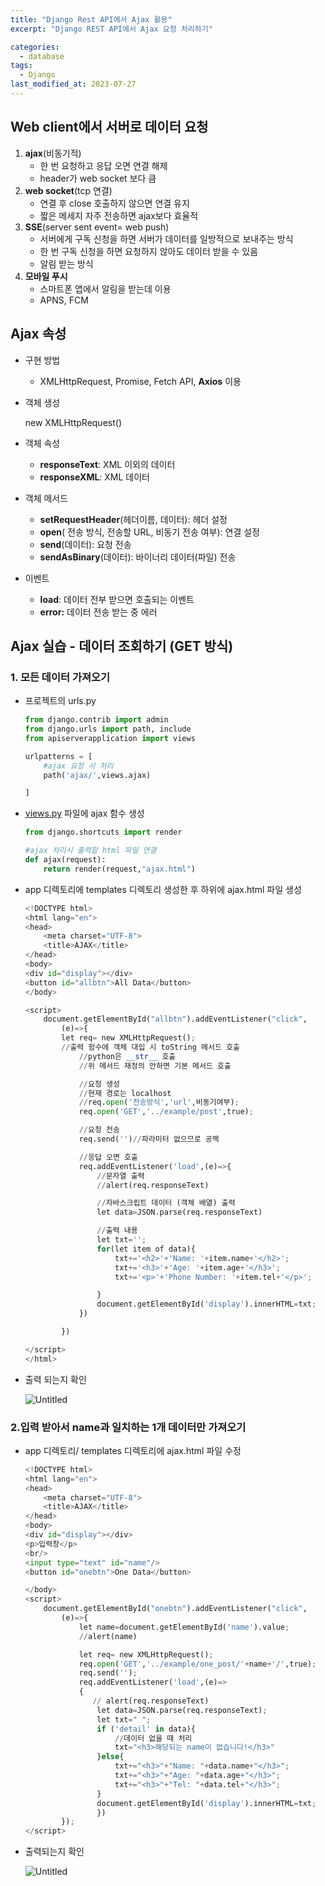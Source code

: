 ```yaml
---
title: "Django Rest API에서 Ajax 활용"
excerpt: "Django REST API에서 Ajax 요청 처리하기"

categories:
  - database
tags:
  - Django
last_modified_at: 2023-07-27
---
```

## Web client에서 서버로 데이터 요청

1. **ajax**(비동기적)
    - 한 번 요청하고 응답 오면 연결 해제
    - header가 web socket 보다 큼
2. **web socket**(tcp 연결)
    - 연결 후 close 호출하지 않으면 연결 유지
    - 짧은 메세지 자주 전송하면 ajax보다 효율적
3. **SSE**(server sent event= web push)
    - 서버에게 구독 신청을 하면 서버가 데이터를 일방적으로 보내주는 방식
    - 한 번 구독 신청을 하면 요청하지 않아도 데이터 받을 수 있음
    - 알림 받는 방식
4. **모바일 푸시**
    - 스마트폰 앱에서 알림을 받는데 이용
    - APNS, FCM
    

## Ajax 속성

- 구현 방법
    - XMLHttpRequest, Promise, Fetch API, **Axios** 이용
- 객체 생성
    
    new XMLHttpRequest()
    
- 객체 속성
    - **responseText**: XML 이외의 데이터
    - **responseXML**: XML 데이터
- 객체 메서드
    - **setRequestHeader**(헤더이름, 데이터): 헤더 설정
    - **open**( 전송 방식, 전송할 URL, 비동기 전송 여부): 연결 설정
    - **send**(데이터): 요청 전송
    - **sendAsBinary**(데이터): 바이너리 데이터(파일) 전송
- 이벤트
    - **load**: 데이터 전부 받으면 호출되는 이벤트
    - **error:** 데이터 전송 받는 중 에러

## Ajax 실습 - 데이터 조회하기 (GET 방식)

### 1. 모든 데이터 가져오기

- 프로젝트의 urls.py
    
    ```python
    from django.contrib import admin
    from django.urls import path, include
    from apiserverapplication import views
    
    urlpatterns = [
        #ajax 요청 시 처리
        path('ajax/',views.ajax)
    
    ]
    ```
    
- [views.py](http://views.py) 파일에 ajax 함수 생성
    
    ```python
    from django.shortcuts import render
    
    #ajax 처리시 출력할 html 파일 연결
    def ajax(request):
        return render(request,"ajax.html")
    ```
    
- app 디렉토리에 templates 디렉토리 생성한 후 하위에 ajax.html 파일 생성
    
    ```python
    <!DOCTYPE html>
    <html lang="en">
    <head>
        <meta charset="UTF-8">
        <title>AJAX</title>
    </head>
    <body>
    <div id="display"></div>
    <button id="allbtn">All Data</button>
    </body>
    
    <script>
        document.getElementById("allbtn").addEventListener("click",
            (e)=>{
            let req= new XMLHttpRequest();
            //출력 함수에 객체 대입 시 toString 메서드 호출
                //python은 __str__ 호출
                //위 메서드 재정의 안하면 기본 메서드 호출
    
                //요청 생성
                //현재 경로는 localhost
                //req.open('전송방식','url',비동기여부);
                req.open('GET','../example/post',true);
    
                //요청 전송
                req.send('')//파라미터 없으므로 공백
    
                //응답 오면 호출
                req.addEventListener('load',(e)=>{
                    //문자열 출력
                    //alert(req.responseText)
    
                    //자바스크립트 데이터 (객체 배열) 출력
                    let data=JSON.parse(req.responseText)
    
                    //출력 내용
                    let txt='';
                    for(let item of data){
                        txt+='<h2>'+'Name: '+item.name+'</h2>';
                        txt+='<h3>'+'Age: '+item.age+'</h3>';
                        txt+='<p>'+'Phone Number: '+item.tel+'</p>';
    
                    }
                    document.getElementById('display').innerHTML=txt;
                })
    
            })
    
    </script>
    </html>
    ```
    
- 출력 되는지 확인
    
    ![Untitled](/figures/django_api6.png)
    

### 2.입력 받아서 name과 일치하는 1개 데이터만 가져오기

- app 디렉토리/ templates 디렉토리에 ajax.html 파일 수정
    
    ```python
    <!DOCTYPE html>
    <html lang="en">
    <head>
        <meta charset="UTF-8">
        <title>AJAX</title>
    </head>
    <body>
    <div id="display"></div>
    <p>입력창</p>
    <br/>
    <input type="text" id="name"/>
    <button id="onebtn">One Data</button>
    
    </body>
    <script>
        document.getElementById("onebtn").addEventListener("click",
            (e)=>{
                let name=document.getElementById('name').value;
                //alert(name)
    
                let req= new XMLHttpRequest();
                req.open('GET','../example/one_post/'+name+'/',true);
                req.send('');
                req.addEventListener('load',(e)=>
                {
                   // alert(req.responseText)
                    let data=JSON.parse(req.responseText);
                    let txt=" ";
                    if ('detail' in data){
                        //데이터 없을 때 처리
                        txt="<h3>해당되는 name이 없습니다!</h3>"
                    }else{
                        txt+="<h3>"+"Name: "+data.name+"</h3>";
                        txt+="<h3>"+"Age: "+data.age+"</h3>";
                        txt+="<h3>"+"Tel: "+data.tel+"</h3>";
                    }
                    document.getElementById('display').innerHTML=txt;
                    })
            });
    </script>
    ```
    
- 출력되는지 확인
    
    ![Untitled](/figures/django_api7.png)